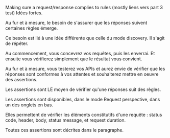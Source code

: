 Making sure a request/response complies to rules (mostly liens vers part 3 test)
Idées fortes.

Au fur et à mesure, le besoin de s'assurer que les réponses suivent certaines règles émerge.

Ce besoin est lié à une idée différente que celle du mode discovery. Il s'agit de répéter.



Au commencement, vous concevrez vos requêtes, puis les enverrai. Et ensuite vous vérifierez simplement que le résultat vous convient.

Au fur et à mesure, vous testerez vos APIs et aurez envie de vérifier que les réponses sont conformes à vos attentes et souhaiterez mettre en oeuvre des assertions.

Les assertions sont LE moyen de vérifier qu'une réponses suit des règles.

Les assertions sont disponibles, dans le mode Request perspective, dans un des onglets en bas.

Elles permettent de vérifier les éléments constitutifs d'une requête : status code, header, body, status message, et request duration.

Toutes ces assertions sont décrites dans le paragraphe.

